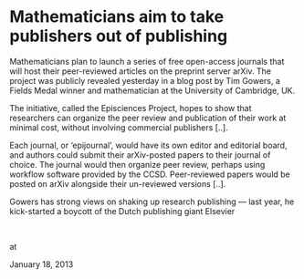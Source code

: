 # Mathematicians aim to take publishers out of publishing
Mathematicians plan to launch a series of free open-access journals that
 will host their peer-reviewed articles on the preprint server arXiv. 
The project was publicly revealed yesterday in a blog post by Tim Gowers, a Fields Medal winner and mathematician at the University of Cambridge, UK.

The initiative, called the Episciences Project, hopes to show that 
researchers can organize the peer review and publication of their work 
at minimal cost, without involving commercial publishers [..].

Each journal, or ‘epijournal’, would have its own editor and editorial 
board, and authors could submit their arXiv-posted papers to their 
journal of choice. The journal would then organize peer review, perhaps 
using workflow software provided by the CCSD. Peer-reviewed papers would
 be posted on arXiv alongside their un-reviewed versions [..].

Gowers has strong views on shaking up research publishing — last year, he kick-started a boycott of the Dutch publishing giant Elsevier

  







at

January 18, 2013















